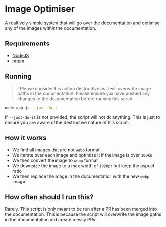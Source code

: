 # Image Optimiser

A realtively simple system that will go over the documentation and optimise any of the images within the documentation.

## Requirements

- [NodeJS](https://nodejs.org/en/)
- [pnpm](https://pnpm.js.org/en/installation)

## Running

> ! Please consider this action destructive as it will overwrite image paths in the documentation! Please ensure you have pushed any changes to the documentation before running this script.

```bash
node app.js --just-do-it
```

If `--just-do-it` is not provided, the script will not do anything. This is just to ensure you are aware of the destructive nature of this script.

## How it works

- We find all images that are not `webp` format
- We iterate over each image and optimise it if the image is over `100kb`
- We then convert the image to `webp` format
- We downsize the image to a max width of `1920px` but keep the aspect ratio
- We then replace the image in the documentation with the new `webp` image

## How often should I run this?

Rarely. This script is only meant to be run after a PR has been merged into the documentation. This is because the script will overwrite the image paths in the documentation and create messy PRs.
